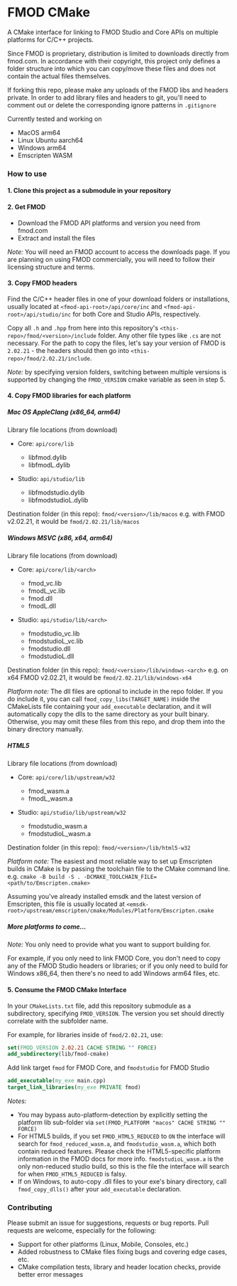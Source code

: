 # FMOD CMake

A CMake interface for linking to FMOD Studio and Core APIs on multiple platforms for C/C++ projects.

Since FMOD is proprietary, distribution is limited to downloads directly from
fmod.com. In accordance with their copyright, this project only defines a
folder structure into which you can copy/move these files and does not contain the actual files themselves.

If forking this repo, please make any uploads of the FMOD libs and headers private.
In order to add library files and headers to git, you'll need to comment out or delete the corresponding ignore patterns in `.gitignore`

Currently tested and working on
- MacOS arm64
- Linux Ubuntu aarch64
- Windows arm64
- Emscripten WASM

### How to use

#### 1. Clone this project as a submodule in your repository

#### 2. Get FMOD

- Download the FMOD API platforms and version you need from fmod.com
- Extract and install the files

*Note:* You will need an FMOD account to access the downloads page. If you are planning on using FMOD commercially, you will need to follow their licensing structure and terms.

#### 3. Copy FMOD headers

Find the C/C++ header files in one of your download folders or installations, usually located at `<fmod-api-root>/api/core/inc` and `<fmod-api-root>/api/studio/inc` for both Core and Studio APIs, respectively.

Copy all `.h` and `.hpp` from here into this repository's `<this-repo>/fmod/<version>/include` folder. Any other file types like `.cs` are not necessary.
For the path to copy the files, let's say your version of FMOD is `2.02.21` - the headers should then go into `<this-repo>/fmod/2.02.21/include`.

*Note:* by specifying version folders, switching between multiple versions is supported by changing the `FMOD_VERSION` cmake variable as seen in step 5.

#### 4. Copy FMOD libraries for each platform

##### Mac OS AppleClang (x86_64, arm64)

Library file locations (from download)
- Core:   `api/core/lib`
    - libfmod.dylib
    - libfmodL.dylib

- Studio: `api/studio/lib`
    - libfmodstudio.dylib
    - libfmodstudioL.dylib

Destination folder (in this repo):
    `fmod/<version>/lib/macos`
e.g. with FMOD v2.02.21, it would be `fmod/2.02.21/lib/macos`


##### Windows MSVC (x86, x64, arm64)
Library file locations (from download)
- Core:   `api/core/lib/<arch>`
    - fmod_vc.lib
    - fmodL_vc.lib
    - fmod.dll
    - fmodL.dll

- Studio: `api/studio/lib/<arch>`
    - fmodstudio_vc.lib
    - fmodstudioL_vc.lib
    - fmodstudio.dll
    - fmodstudioL.dll

Destination folder (in this repo):
    `fmod/<version>/lib/windows-<arch>`
e.g. on x64 FMOD v2.02.21, it would be `fmod/2.02.21/lib/windows-x64`

*Platform note:*
The dll files are optional to include in the repo folder. If you do include it, you can call `fmod_copy_libs(TARGET_NAME)` inside the CMakeLists file containing your `add_executable` declaration, and it will automatically copy the dlls to the same directory as your built binary. Otherwise, you may omit these files from this repo, and drop them into the binary directory manually.

##### HTML5

Library file locations (from download)
- Core:   `api/core/lib/upstream/w32`
    - fmod_wasm.a
    - fmodL_wasm.a

- Studio: `api/studio/lib/upstream/w32`
    - fmodstudio_wasm.a
    - fmodstudioL_wasm.a

Destination folder (in this repo):
    `fmod/<version>/lib/html5-w32`

*Platform note:*
The easiest and most reliable way to set up Emscripten builds in CMake is by passing the toolchain file to the CMake command line. e.g. `cmake -B build -S . -DCMAKE_TOOLCHAIN_FILE=<path/to/Emscripten.cmake>`

Assuming you've already installed emsdk and the latest version of Emscripten, this file is usually located at `<emsdk-root>/upstream/emscripten/cmake/Modules/Platform/Emscripten.cmake`

##### More platforms to come...

*Note:* You only need to provide what you want to support building for.

For example, if you only need to link FMOD Core, you don't need to copy any of the FMOD Studio headers or libraries; or if you only need to build for Windows x86_64, then there's no need to add Windows arm64 files, etc.

#### 5. Consume the FMOD CMake Interface

In your `CMakeLists.txt` file, add this repository submodule as a subdirectory, specifying `FMOD_VERSION`. The version you set should directly correlate with the subfolder name.

For example, for libraries inside of `fmod/2.02.21`, use:

```cmake
set(FMOD_VERSION 2.02.21 CACHE STRING "" FORCE)
add_subdirectory(lib/fmod-cmake)
```

Add link target `fmod` for FMOD Core, and `fmodstudio` for FMOD Studio
```cmake
add_executable(my_exe main.cpp)
target_link_libraries(my_exe PRIVATE fmod)
```

*Notes:*
- You may bypass auto-platform-detection by explicitly setting the platform lib sub-folder via `set(FMOD_PLATFORM "macos" CACHE STRING "" FORCE)`
- For HTML5 builds, if you set `FMOD_HTML5_REDUCED` to `ON` the interface will search for `fmod_reduced_wasm.a`, and `fmodstudio_wasm.a`, which both contain reduced features. Please check the HTML5-specific platform information in the FMOD docs for more info. `fmodstudioL_wasm.a` is the only non-reduced studio build, so this is the file the interface will search for when `FMOD_HTML5_REDUCED` is falsy.
- If on Windows, to auto-copy .dll files to your exe's binary directory, call `fmod_copy_dlls()` after your `add_executable` declaration.

### Contributing

Please submit an issue for suggestions, requests or bug reports. Pull requests are welcome, especially for the following:

- Support for other platforms (Linux, Mobile, Consoles, etc.)
- Added robustness to CMake files fixing bugs and covering edge cases, etc.
- CMake compilation tests, library and header location checks, provide better error messages
